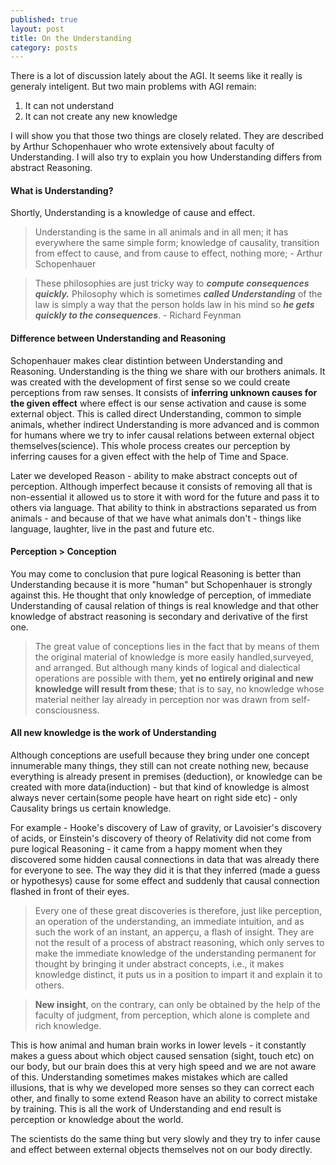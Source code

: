 ```yaml
---
published: true
layout: post
title: On the Understanding
category: posts
---
```


There is a lot of discussion lately about the AGI. It seems like it really is generaly inteligent. But two main problems with AGI remain: 

1. It can not understand
2. It can not create any new knowledge

I will show you that those two things are closely related. They are described by Arthur Schopenhauer who wrote extensively about faculty of Understanding. I will also try to explain you how Understanding differs from abstract Reasoning.

#### What is Understanding?

Shortly, Understanding is a knowledge of cause and effect.

> Understanding is the same in all animals and in all men; it has everywhere the same simple form; knowledge of causality, transition from effect to cause, and from cause to effect, nothing more; - Arthur Schopenhauer

> These philosophies are just tricky way to ***compute consequences quickly.*** Philosophy which is sometimes ***called Understanding*** of the law is simply a way that the person holds law in his mind so ***he gets quickly to the consequences***. - Richard Feynman


#### Difference between Understanding and Reasoning

Schopenhauer makes clear distintion between Understanding and Reasoning. Understanding is the thing we share with our brothers animals. It was created  with the development of first sense so we could create perceptions from raw senses. It consists of **inferring unknown causes for the given effect** where effect is our sense activation and cause is some external object. This is called direct Understanding, common to simple animals, whether indirect Understanding is more advanced and is common for humans where we try to infer causal relations between external object themselves(science). This whole process creates our perception by inferring causes for a given effect with the help of Time and Space.

Later we developed Reason - ability to make abstract concepts out of perception. Although imperfect because it consists of removing all that is non-essential it allowed us to store it with word for the future and pass it to others via language. That ability to think in abstractions separated us from animals - and because of that we have what animals don't - things like language, laughter, live in the past and future etc.

#### Perception > Conception

You may come to conclusion that pure logical Reasoning is better than Understanding because it is more "human" but Schopenhauer is strongly against this. He thought that only knowledge of perception, of immediate Understanding of causal relation of things is real knowledge and that other knowledge of abstract reasoning is secondary and derivative of the first one.

>The great value of conceptions lies in the fact that by means of them the original material of knowledge is more easily handled,surveyed, and arranged. But although many kinds of logical and dialectical operations are possible with them, **yet no entirely original and new knowledge will result from these**; that is to say, no knowledge whose material neither lay already in perception nor was drawn from self-consciousness.  


#### All new knowledge is the work of Understanding

Although conceptions are usefull because they bring under one concept innumerable many things, they still can not create nothing new, because everything is already present in premises (deduction), or knowledge can be created with more data(induction) - but that kind of knowledge is almost always never certain(some people have heart on right side etc) - only Causality brings us certain knowledge.

For example - Hooke's discovery of Law of gravity, or Lavoisier's discovery of acids, or Einstein's discovery of theory of Relativity did not come from pure logical Reasoning - it came from a happy moment when they discovered some hidden causal connections in data that was already there for everyone to see. The way they did it is that they inferred (made a guess or hypothesys) cause for some effect and suddenly that causal connection flashed in front of their eyes.

> Every one of these great discoveries is therefore, just like perception, an operation of the understanding, an immediate intuition, and as such the work of an instant, an apperçu, a flash of insight. They are not the result of a process of abstract reasoning, which only serves to make the immediate knowledge of the understanding permanent for thought by bringing it under abstract concepts, i.e., it makes knowledge distinct, it puts us in a position to impart it and explain it to others.

> **New insight**, on the contrary, can only be obtained by the help of the faculty of judgment, from perception, which alone is complete and rich knowledge.

This is how animal and human brain works in lower levels - it constantly makes a guess about which object caused sensation (sight, touch etc) on our body, but our brain does this at very high speed and we are not aware of this. Understanding sometimes makes mistakes which are called illusions, that is why we developed more senses so they can correct each other, and finally to some extend Reason have an ability to correct mistake by training. This is all the work of Understanding and end result is perception or knowledge about the world.

The scientists do the same thing but very slowly and they try to infer cause and effect between external objects themselves not on our body directly.
